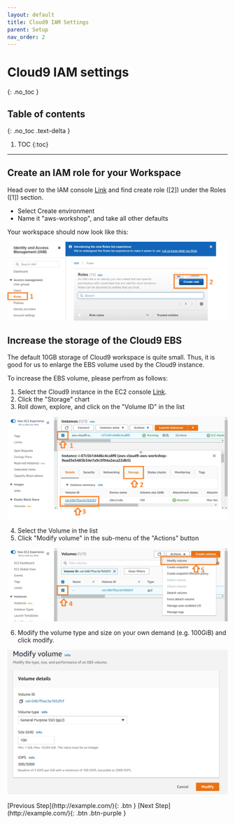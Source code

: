 ```yaml
---
layout: default
title: Cloud9 IAM Settings
parent: Setup
nav_order: 2
---
```


# Cloud9 IAM settings
{: .no_toc }

## Table of contents
{: .no_toc .text-delta }

1. TOC
{:toc}

---

## Create an IAM role for your Workspace

Head over to the IAM console [Link](https://console.aws.amazon.com/iam/home) and find create role ([2]) under the Roles ([1]) section.

- Select Create environment
- Name it "aws-workshop", and take all other defaults

Your workspace should now look like this:

![Image](../../src/img/Setup/Cloud9-5.jpg)

## Increase the storage of the Cloud9 EBS

The default 10GB storage of Cloud9 workspace is quite small. Thus, it is good for us to enlarge the EBS volume used by the Cloud9 instance.

To increase the EBS volume, please perfrom as follows:
1. Select the Cloud9 instance in the EC2 console [Link](https://console.aws.amazon.com/ec2/v2/home#Instances).
2. Click the "Storage" chart
3. Roll down, explore, and click on the "Volume ID" in the list

![Image](../../src/img/Setup/Cloud9-2.jpg)

4. Select the Volume in the list
5. Click "Modify volume" in the sub-menu of the "Actions" button

![Image](../../src/img/Setup/Cloud9-3.jpg)

6. Modify the volume type and size on your own demand (e.g. 100GiB) and click modify.

![Image](../../src/img/Setup/Cloud9-4.jpg)

<div class="code-example" markdown="1">
[Previous Step](http://example.com/){: .btn }
[Next Step](http://example.com/){: .btn .btn-purple }
</div>
